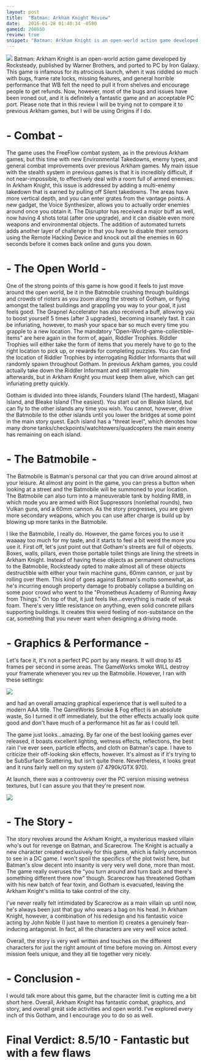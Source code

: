 ```yaml
---
layout: post
title:  "Batman: Arkham Knight Review"
date:   2016-01-28 01:40:34 -0500
gameid: 208650
review: true
snippet: "Batman: Arkham Knight is an open-world action game developed by Rocksteady, published by Warner Brothers, and ported to PC by Iron Galaxy. This game is infamous for its atrocious launch, when it was riddled so much with bugs, frame rate locks, missing features, and general horrible performance that WB felt the need to pull it from shelves and encourage people to get refunds. Now, however, most of the bugs and issues have been ironed out, and it is definitely a fantastic game and an acceptable PC port."
---
```


<img id="review-content-header" src="{{ site.github.url }}/reviews/images/{{ page.gameid }}/cover1.jpg">
Batman: Arkham Knight is an open-world action game developed by Rocksteady, published by Warner Brothers, and ported to PC by Iron Galaxy. This game is infamous for its atrocious launch, when it was riddled so much with bugs, frame rate locks, missing features, and general horrible performance that WB felt the need to pull it from shelves and encourage people to get refunds. Now, however, most of the bugs and issues have been ironed out, and it is definitely a fantastic game and an acceptable PC port. Please note that in this review I will be trying not to compare it to previous Arkham games, but I will be using Origins if I do.

# - Combat -

The game uses the FreeFlow combat system, as in the previous Arkham games, but this time with new Environmental Takedowns, enemy types, and general combat improvements over previous Arkham games. My main issue with the stealth system in previous games is that it is incredibly difficult, if not near-impossible, to effectively deal with a room full of armed enemies. In Arkham Knight, this issue is addressed by adding a multi-enemy takedown that is earned by pulling off Silent takedowns. The areas have more vertical depth, and you can enter grates from the vantage points. A new gadget, the Voice Synthesizer, allows you to actually order enemies around once you obtain it. The Disruptor has received a major buff as well, now having 4 shots total (after one upgrade), and it can disable even more weapons and environmental objects. The addition of automated turrets adds another layer of challenge in that you have to disable their sensors using the Remote Hacking Device and knock out all the enemies in 60 seconds before it comes back online and guns you down.

# - The Open World -

One of the strong points of this game is how good it feels to just move around the open world, be it in the Batmobile crushing through buildings and crowds of rioters as you zoom along the streets of Gotham, or flying amongst the tallest buildings and grappling you way to your goal, it just feels good. The Grapnel Accelerator has also received a buff, allowing you to boost yourself 5 times (after 3 upgrades), becoming insanely fast. It can be infuriating, however, to mash your space bar so much every time you grapple to a new location. The mandatory "Open-World-game-collectible-items" are here again in the form of, again, Riddler Trophies. Riddler Trophies will either take the form of items that you merely have to go to the right location to pick up, or rewards for completing puzzles. You can find the location of Riddler Trophies by interrogating Riddler Informants that will randomly spawn throughout Gotham. In previous Arkham games, you could actually take down the Riddler Informant and still interrogate him afterwards, but in Arkham Knight you must keep them alive, which can get infuriating pretty quickly.

Gotham is divided into three islands, Founders Island (The hardest), Miagani Island, and Bleake Island (The easiest). You start out on Bleake Island, but can fly to the other islands any time you wish. You cannot, however, drive the Batmobile to the other islands until you lower the bridges at some point in the main story quest. Each island has a "threat level", which denotes how many drone tanks/checkpoints/watchtowers/quadcopters the main enemy has remaining on each island.

# - The Batmobile -

The Batmobile is Batman's personal car that you can drive around almost at your leisure. At almost any point in the game, you can press a button when looking at a street and the Batmobile will be summoned to your location. The Batmobile can also turn into a maneuverable tank by holding RMB, in which mode you are armed with Riot Suppressors (nonlethal rounds), two Vulkan guns, and a 60mm cannon. As the story progresses, you are given more secondary weapons, which you can use after charge is build up by blowing up more tanks in the Batmobile.

I like the Batmobile, I really do. However, the game forces you to use it waaaay too much for my taste, and it starts to feel a bit weird the more you use it. First off, let's just point out that Gotham's streets are full of objects. Boxes, walls, pillars, even those portable toilet things are lining the streets in Arkham Knight. Instead of having these objects as permanent obstructions to the Batmobile, Rocksteady opted to make almost all of these objects destructible with either your twin machine guns, 60mm cannon, or just by rolling over them. This kind of goes against Batman's motto somewhat, as he's incurring enough property damage to probably collapse a building on some poor crowd who went to the "Prometheus Academy of Running Away from Things." On top of that, it just feels like...everything is made of weak foam. There's very little resistance on anything, even solid concrete pillars supporting buildings. It creates this weird feeling of non-substance on the car, something that you never want when designing a driving mode.

# - Graphics & Performance -

Let's face it, it's not a perfect PC port by any means. It will drop to 45 frames per second in some areas. The GameWorks smoke WILL destroy your framerate whenever you rev up the Batmobile. However, I ran with these settings:

<img class="review-content-image" src="{{ site.github.url }}/reviews/images/{{ page.gameid }}/options.jpg">


and had an overall amazing graphical experience that is well suited to a modern AAA title. The GameWorks Smoke & Fog effect is an absolute waste, So I turned it off immediately, but the other effects actually look quite good and don't have much of a performance hit as far as I could tell.

The game just looks...amazing. By far one of the best looking games ever released, it boasts excellent lighting, wetness effects, reflections, the best rain I've ever seen, particle effects, and cloth on Batman's cape. I have to criticize their off-looking skin effects, however. It's almost as if it's trying to be SubSurface Scattering, but isn't quite there. Nevertheless, it looks great and it runs fairly well on my system (i7 4790k/GTX 970).

At launch, there was a controversy over the PC version missing wetness textures, but I can assure you that they're present now.

<img class="review-content-image" src="{{ site.github.url }}/reviews/images/{{ page.gameid }}/rain-textures.jpg">


# - The Story -

The story revolves around the Arkham Knight, a mysterious masked villain who's out for revenge on Batman, and Scarecrow. The Knight is actually a new character created exclusively for this game, which is failrly uncommon to see in a DC game. I won't spoil the specifics of the plot twist here, but <span class="spoiler">Batman's slow decent into insanity is very very well done, more than most. The game really overuses the "you turn around and turn back and there's something different there now" though.</span> Scarecrow has threatened Gotham with his new batch of fear toxin, and Gotham is evacuated, leaving the Arkham Knight's militia to take control of the city.

I've never really felt intimidated by Scarecrow as a main villain up until now, he's always been just that guy who wears a bag on his head. In Arkham Knight, however, a combination of his redesign and his fantastic voice acting by John Noble (I just have to mention it) creates a genuinely fear-inducing antagonist. In fact, all the characters are very well voice acted.

Overall, the story is very well written and touches on the different characters for just the right amount of time before moving on. Almost every mission feels unique, and they all tie together very nicely.

# - Conclusion -

I would talk more about this game, but the character limit is cutting me a bit short here. Overall, Arkham Knight has fantastic combat, graphics, and story, and overall great side activities and open world. I've explored every inch of this Gotham, and I encourage you to do so as well.

# Final Verdict: 8.5/10 - Fantastic but with a few flaws
